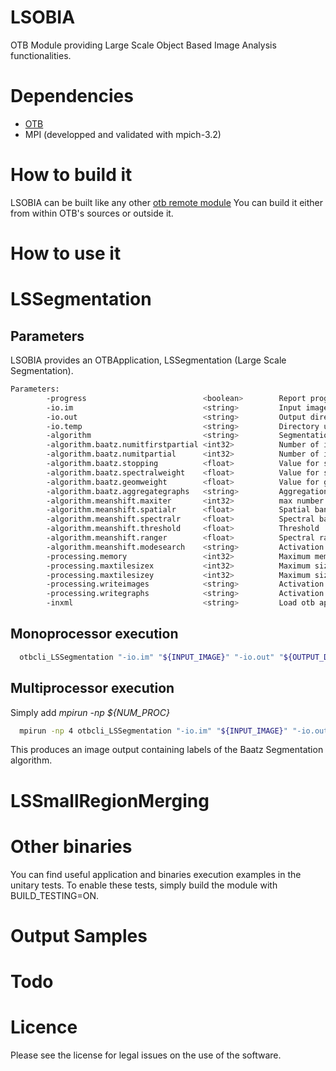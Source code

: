 # LSOBIA

OTB Module providing Large Scale Object Based Image Analysis functionalities.

Dependencies
===========
* [OTB](https://www.orfeo-toolbox.org/)
* MPI (developped and validated with mpich-3.2)


How to build it
==============
LSOBIA can be built like any other [otb remote module](https://wiki.orfeo-toolbox.org/index.php/How_to_write_a_remote_module)
You can build it either from within OTB's sources or outside it.


How to use it
============

# LSSegmentation

## Parameters
LSOBIA provides an OTBApplication, LSSegmentation (Large Scale Segmentation).

```bash
Parameters: 
        -progress                          <boolean>        Report progress 
        -io.im                             <string>         Input image path  (mandatory)
        -io.out                            <string>         Output directory  (mandatory)
        -io.temp                           <string>         Directory used for temporary data  (mandatory)
        -algorithm                         <string>         Segmentation algorithm name [baatz/meanshift] (mandatory, default value is baatz)
        -algorithm.baatz.numitfirstpartial <int32>          Number of iterations for first partial segmentation  (optional, on by default, default value is 1)
        -algorithm.baatz.numitpartial      <int32>          Number of iterations for partial segmentation  (optional, on by default, default value is 1)
        -algorithm.baatz.stopping          <float>          Value for stopping criterion  (optional, on by default, default value is 40)
        -algorithm.baatz.spectralweight    <float>          Value for spectral weight  (optional, on by default, default value is 0.05)
        -algorithm.baatz.geomweight        <float>          Value for geometric (shape) weight  (optional, on by default, default value is 0.95)
        -algorithm.baatz.aggregategraphs   <string>         Aggregation of graph traces [on/off] (optional, off by default, default value is on)
        -algorithm.meanshift.maxiter       <int32>          max number of iterations  (mandatory)
        -algorithm.meanshift.spatialr      <float>          Spatial bandwidth  (optional, off by default)
        -algorithm.meanshift.spectralr     <float>          Spectral bandwidth  (optional, off by default)
        -algorithm.meanshift.threshold     <float>          Threshold  (optional, off by default)
        -algorithm.meanshift.ranger        <float>          Spectral range ramp  (optional, off by default)
        -algorithm.meanshift.modesearch    <string>         Activation of search mode [on/off] (optional, off by default, default value is on)
        -processing.memory                 <int32>          Maximum memory to be used on the main node  (mandatory)
        -processing.maxtilesizex           <int32>          Maximum size of tiles along x axis  (mandatory)
        -processing.maxtilesizey           <int32>          Maximum size of tiles along x axis  (mandatory)
        -processing.writeimages            <string>         Activation of image traces [on/off] (mandatory, default value is on)
        -processing.writegraphs            <string>         Activation of graph traces [on/off] (mandatory, default value is on)
        -inxml                             <string>         Load otb application from xml file  (optional, off by default)
```

## Monoprocessor execution

```bash
  otbcli_LSSegmentation "-io.im" "${INPUT_IMAGE}" "-io.out" "${OUTPUT_DIRECTORY}" "-io.temp" "${TEMP}" "-algorithm" "baatz" "-algorithm.baatz.numitfirstpartial" "5" "-algorithm.baatz.numitpartial" "5" "-algorithm.baatz.stopping" "40" "-algorithm.baatz.spectralweight" "0.5" "-algorithm.baatz.geomweight" "0.5" "-algorithm.baatz.aggregategraphs" "on" "-processing.writeimages" "on" "-processing.writegraphs" "on" "-processing.memory" "2000" "-processing.maxtilesizex" "1000" "-processing.maxtilesizey" "1000"
```

## Multiprocessor execution

Simply add *mpirun -np ${NUM_PROC}* 

```bash
  mpirun -np 4 otbcli_LSSegmentation "-io.im" "${INPUT_IMAGE}" "-io.out" "${OUTPUT_DIRECTORY}" "-io.temp" "${TEMP}" "-algorithm" "baatz" "-algorithm.baatz.numitfirstpartial" "5" "-algorithm.baatz.numitpartial" "5" "-algorithm.baatz.stopping" "40" "-algorithm.baatz.spectralweight" "0.5" "-algorithm.baatz.geomweight" "0.5" "-algorithm.baatz.aggregategraphs" "on" "-processing.writeimages" "on" "-processing.writegraphs" "on" "-processing.memory" "2000" "-processing.maxtilesizex" "1000" "-processing.maxtilesizey" "1000"
```

This produces an image output containing labels of the Baatz Segmentation algorithm.

# LSSmallRegionMerging

# Other binaries
You can find useful application and binaries execution examples in the unitary tests. To enable these tests, simply build the module with BUILD_TESTING=ON.


Output Samples
==============


Todo
====


Licence
=======
Please see the license for legal issues on the use of the software.
